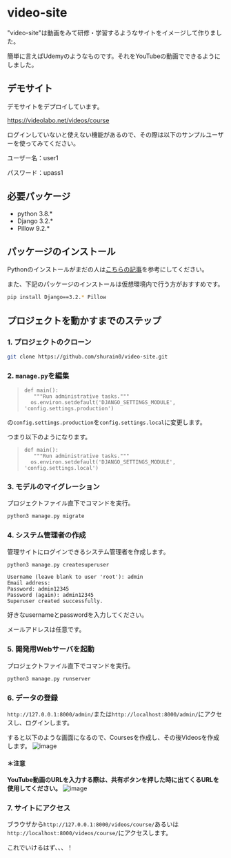 # video-site
 
"video-site"は動画をみて研修・学習するようなサイトをイメージして作りました。

簡単に言えばUdemyのようなものです。それをYouTubeの動画でできるようにしました。
 
## デモサイト

デモサイトをデプロイしています。

https://videolabo.net/videos/course

ログインしていないと使えない機能があるので、その際は以下のサンプルユーザーを使ってみてください。

ユーザー名：user1

パスワード：upass1
 
## 必要パッケージ

* python 3.8.*
* Django 3.2.*
* Pillow 9.2.*

 
## パッケージのインストール
 
 Pythonのインストールがまだの人は[こちらの記事](https://magazine.techacademy.jp/magazine/15571)を参考にしてください。
 
 また、下記のパッケージのインストールは仮想環境内で行う方がおすすめです。
```bash
pip install Django==3.2.* Pillow
```
 
## プロジェクトを動かすまでのステップ
 
### 1. プロジェクトのクローン
```bash
git clone https://github.com/shurain0/video-site.git
```
### 2. `manage.py`を編集
>```
> def main():
>    """Run administrative tasks."""
>   os.environ.setdefault('DJANGO_SETTINGS_MODULE', 'config.settings.production')
>```
の`config.settings.production`を`config.settings.local`に変更します。

つまり以下のようになります。
>```
> def main():
>    """Run administrative tasks."""
>   os.environ.setdefault('DJANGO_SETTINGS_MODULE', 'config.settings.local')
>```

### 3. モデルのマイグレーション
プロジェクトファイル直下でコマンドを実行。

```bash
python3 manage.py migrate
```

### 4. システム管理者の作成
管理サイトにログインできるシステム管理者を作成します。
```bash
python3 manage.py createsuperuser
```

```
Username (leave blank to user 'root'): admin
Email address:
Password: admin12345
Password (again): admin12345
Superuser created successfully.
```
 好きなusernameとpasswordを入力してください。
 
 メールアドレスは任意です。
 
 ### 5. 開発用Webサーバを起動
プロジェクトファイル直下でコマンドを実行。

```bash
python3 manage.py runserver
```
 
 ### 6. データの登録
 `http://127.0.0.1:8000/admin/`または`http://localhost:8000/admin/`にアクセスし、ログインします。
 
 すると以下のような画面になるので、Coursesを作成し、その後Videosを作成します。
 ![image](https://user-images.githubusercontent.com/88956247/198084583-5d0a0c52-cef0-47fd-aa75-b20cf23d03ba.png)

#### ＊注意
**YouTube動画のURLを入力する際は、共有ボタンを押した時に出てくるURLを使用してください。**
![image](https://user-images.githubusercontent.com/88956247/198085917-4811bad5-cd8c-457e-a845-79d3bc6fd7b1.png)


### 7. サイトにアクセス
ブラウザから`http://127.0.0.1:8000/videos/course/`あるいは`http://localhost:8000/videos/course/`にアクセスします。
 
 これでいけるはず、、、！

 
